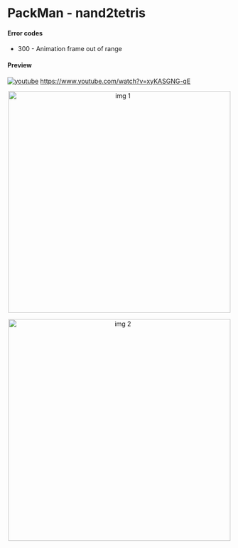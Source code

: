 # PackMan - nand2tetris
####  Error codes
- 300 - Animation frame out of range

####  Preview
[![youtube](https://user-images.githubusercontent.com/30002800/209565736-2201c921-71c8-42b1-93e0-783e7dc57087.PNG)](https://www.youtube.com/watch?v=xyKASGNG-qE)
https://www.youtube.com/watch?v=xyKASGNG-qE

<p align="center">
  <img width="500px" height="auto" src="https://user-images.githubusercontent.com/30002800/209565288-4e13d1e0-ecb3-4636-95a8-d7d0f79ea8f8.PNG" alt="img 1"/>
</p>
<p align="center">
  <img width="500px" height="auto" src="https://user-images.githubusercontent.com/30002800/209565296-78f0f538-5885-4efb-aa08-402d1679311f.png" alt="img 2"/>
</p>
